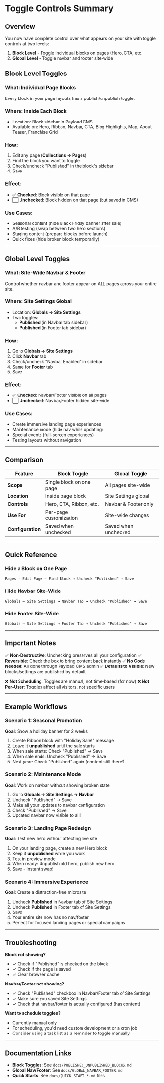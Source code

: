 # Toggle Controls Summary

## Overview

You now have complete control over what appears on your site with toggle controls at two levels:

1. **Block Level** - Toggle individual blocks on pages (Hero, CTA, etc.)
2. **Global Level** - Toggle navbar and footer site-wide

## Block Level Toggles

### What: Individual Page Blocks

Every block in your page layouts has a publish/unpublish toggle.

### Where: Inside Each Block

- Location: Block sidebar in Payload CMS
- Available on: Hero, Ribbon, Navbar, CTA, Blog Highlights, Map, About Teaser, Franchise Grid

### How:

1. Edit any page (**Collections → Pages**)
2. Find the block you want to toggle
3. Check/uncheck "Published" in the block's sidebar
4. Save

### Effect:

- ✅ **Checked**: Block visible on that page
- ⬜ **Unchecked**: Block hidden on that page (but saved in CMS)

### Use Cases:

- Seasonal content (hide Black Friday banner after sale)
- A/B testing (swap between two hero sections)
- Staging content (prepare blocks before launch)
- Quick fixes (hide broken block temporarily)

---

## Global Level Toggles

### What: Site-Wide Navbar & Footer

Control whether navbar and footer appear on ALL pages across your entire site.

### Where: Site Settings Global

- Location: **Globals → Site Settings**
- Two toggles:
  - **Published** (in Navbar tab sidebar)
  - **Published** (in Footer tab sidebar)

### How:

1. Go to **Globals → Site Settings**
2. Click **Navbar** tab
3. Check/uncheck "Navbar Enabled" in sidebar
4. Same for **Footer** tab
5. Save

### Effect:

- ✅ **Checked**: Navbar/Footer visible on all pages
- ⬜ **Unchecked**: Navbar/Footer hidden site-wide

### Use Cases:

- Create immersive landing page experiences
- Maintenance mode (hide nav while updating)
- Special events (full-screen experiences)
- Testing layouts without navigation

---

## Comparison

| Feature           | Block Toggle             | Global Toggle        |
| ----------------- | ------------------------ | -------------------- |
| **Scope**         | Single block on one page | All pages site-wide  |
| **Location**      | Inside page block        | Site Settings global |
| **Controls**      | Hero, CTA, Ribbon, etc.  | Navbar & Footer only |
| **Use For**       | Per-page customization   | Site-wide changes    |
| **Configuration** | Saved when unchecked     | Saved when unchecked |

---

## Quick Reference

### Hide a Block on One Page

```
Pages → Edit Page → Find Block → Uncheck "Published" → Save
```

### Hide Navbar Site-Wide

```
Globals → Site Settings → Navbar Tab → Uncheck "Published" → Save
```

### Hide Footer Site-Wide

```
Globals → Site Settings → Footer Tab → Uncheck "Published" → Save
```

---

## Important Notes

✅ **Non-Destructive**: Unchecking preserves all your configuration
✅ **Reversible**: Check the box to bring content back instantly
✅ **No Code Needed**: All done through Payload CMS admin
✅ **Defaults to Visible**: New blocks/settings are published by default

❌ **Not Scheduling**: Toggles are manual, not time-based (for now)
❌ **Not Per-User**: Toggles affect all visitors, not specific users

---

## Example Workflows

### Scenario 1: Seasonal Promotion

**Goal**: Show a holiday banner for 2 weeks

1. Create Ribbon block with "Holiday Sale!" message
2. Leave it **unpublished** until the sale starts
3. When sale starts: Check "Published" → Save
4. When sale ends: Uncheck "Published" → Save
5. Next year: Check "Published" again (content still there!)

### Scenario 2: Maintenance Mode

**Goal**: Work on navbar without showing broken state

1. Go to **Globals → Site Settings → Navbar**
2. Uncheck "Published" → Save
3. Make all your updates to navbar configuration
4. Check "Published" → Save
5. Updated navbar now visible to all!

### Scenario 3: Landing Page Redesign

**Goal**: Test new hero without affecting live site

1. On your landing page, create a new Hero block
2. Keep it **unpublished** while you work
3. Test in preview mode
4. When ready: Unpublish old hero, publish new hero
5. Save - instant swap!

### Scenario 4: Immersive Experience

**Goal**: Create a distraction-free microsite

1. Uncheck **Published** in Navbar tab of Site Settings
2. Uncheck **Published** in Footer tab of Site Settings
3. Save
4. Your entire site now has no nav/footer
5. Perfect for focused landing pages or special campaigns

---

## Troubleshooting

**Block not showing?**

- ✓ Check if "Published" is checked on the block
- ✓ Check if the page is saved
- ✓ Clear browser cache

**Navbar/Footer not showing?**

- ✓ Check "Published" checkbox in Navbar/Footer tab of Site Settings
- ✓ Make sure you saved Site Settings
- ✓ Check that navbar/footer is actually configured (has content)

**Want to schedule toggles?**

- Currently manual only
- For scheduling, you'd need custom development or a cron job
- Consider using a task list as a reminder to toggle manually

---

## Documentation Links

- **Block Toggles**: See `docs/PUBLISHED_UNPUBLISHED_BLOCKS.md`
- **Global Nav/Footer**: See `docs/GLOBAL_NAVBAR_FOOTER.md`
- **Quick Starts**: See `docs/QUICK_START_*.md` files
